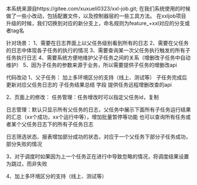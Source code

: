 本系统来源自https://gitee.com/xuxueli0323/xxl-job.git;
在我们系统使用的时候做了一些小改动，包括配置文件，以及控制器层的一些工具方法。
在xxljob项目升级的时候，我们切换到对应的新分支上，命名规则为feature_+xxl对应的分支或者tag名


针对场景：
1、需要在日志界面上以父任务级别看到所有的日志
2、需要在父任务的日志中体现各子任务的执行的情况
3、需要查询某一次父任务执行触发的所有子任务执行日志
4、需要系统方便地维护父子任务之间的关系（增删改子任务中自动维护）
5、因为子任务的参数来源于业务，所以需要提供子任务的增删改api


代码改动
1、父子任务：
加上多环境区分的支持（线上、测试等）
子任务完成后更新对应父任务日志的 子任务结果总结 字段
提供任务远程增删改查的api
	
2、页面上的修改：
任务管理：任务增改时可以指定父任务id，复制

日志管理：默认只显示所有父任务的日志，父任务中展示下面所有子任务运行结果的汇总（xx个成功，xx个运行中等），增加批量暂停等功能
也可以查询所有任务或者某个父任务日志下的所有子任务日志

日志筛选状态、报表增加部分成功的状态，对应于一个父任务下部分子任务成功，部分失败的情况

3、对于调度时如果因为上一个任务正在进行中导致忽略的情况，将调度结果设置为跳过，而非失败

4、加上多环境区分的支持（线上、测试等）

